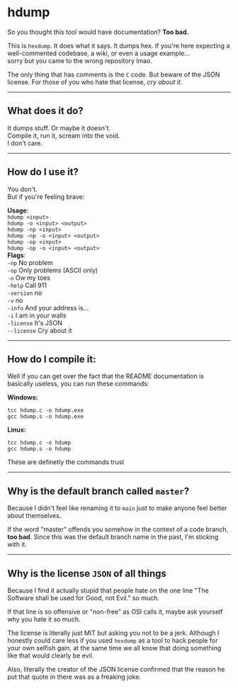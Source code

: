 # hdump

So you thought this tool would have documentation? **Too bad.**

This is `hexdump`. It does what it says. It dumps hex.
If you're here expecting a well-commented codebase, a wiki, or even a usage example...  
sorry but you came to the wrong repository lmao.

The only thing that has comments is the `C` code. But beware of the JSON license.
For those of you who hate that license, *cry about it*.

---

## What does it do?

It dumps stuff. Or maybe it doesn't.  
Compile it, run it, scream into the void.  
I don't care.

---

## How do I use it?

You don't.  
But if you're feeling brave:

**Usage**:<br>
  `hdump <input>`<br>
  `hdump -o <input> <output>`<br>
  `hdump -np <input>`<br>
  `hdump -np -o <input> <output>`<br>
  `hdump -op <input>`<br>
  `hdump -op -o <input> <output>`<br>
**Flags**:<br>
  `-np`        No problem<br>
  `-op`        Only problems (ASCII only)<br>
  `-o`         Ow my toes<br>
  `-help`      Call 911<br>
  `-version`   no<br>
  `-v`         no<br>
  `-info`      And your address is...<br>
  `-i`         I am in your walls<br>
  `-license`   It's JSON<br>
  `--license`  Cry about it<br>

---

## How do I compile it:

Well if you can get over the fact that the README documentation is basically useless, 
you can run these commands:

**Windows:**
```
tcc hdump.c -o hdump.exe
gcc hdump.s -o hdump.exe
```

**Linux:**
```
tcc hdump.c -o hdump
gcc hdump.s -o hdump
```

These are definetly the commands trust

---

## Why is the default branch called `master`?

Because I didn't feel like renaming it to `main` just to make anyone feel better 
about themselves.

If the word "master" offends you somehow in the context of a code branch, **too bad**.
Since this was the default branch name in the past, I'm sticking with it.

---

## Why is the license `JSON` of all things

Because I find it actually stupid that people hate on the one line 
"The Software shall be used for Good, not Evil." so much.

If that line is so offensive or "non-free" as OSI calls it, maybe ask yourself 
why you hate it so much.

The license is literally just MIT but asking you not to be a jerk. 
Although I honestly could care less if you used `hexdump` as a tool to hack people for your own selfish
gain, at the same time we all know that doing something like that would clearly be evil.

Also, literally the creator of the JSON license confirmed that the reason 
he put that quote in there was as a freaking joke.